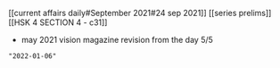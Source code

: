 [[current affairs daily#September 2021#24 sep 2021]]
[[series prelims]]
[[HSK 4 SECTION 4 - c31]]
- may 2021 vision magazine revision from the day 5/5

```query 2021-11-07 00:39
"2022-01-06"
```